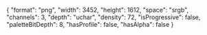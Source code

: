 {
  "format": "png",
  "width": 3452,
  "height": 1612,
  "space": "srgb",
  "channels": 3,
  "depth": "uchar",
  "density": 72,
  "isProgressive": false,
  "paletteBitDepth": 8,
  "hasProfile": false,
  "hasAlpha": false
}